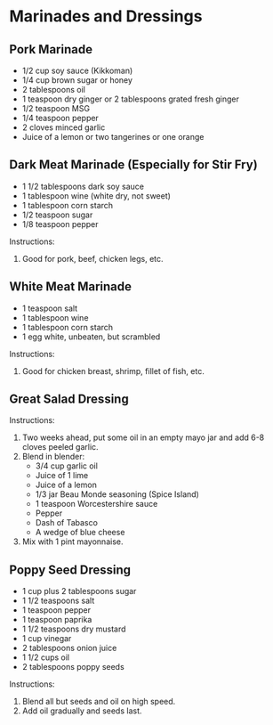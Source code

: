 # Marinades and Dressings

## Pork Marinade

- 1/2 cup soy sauce (Kikkoman)
- 1/4 cup brown sugar or honey
- 2 tablespoons oil
- 1 teaspoon dry ginger or 2 tablespoons grated fresh ginger
- 1/2 teaspoon MSG
- 1/4 teaspoon pepper
- 2 cloves minced garlic
- Juice of a lemon or two tangerines or one orange

## Dark Meat Marinade (Especially for Stir Fry)

- 1 1/2 tablespoons dark soy sauce
- 1 tablespoon wine (white dry, not sweet)
- 1 tablespoon corn starch
- 1/2 teaspoon sugar
- 1/8 teaspoon pepper

Instructions:
1. Good for pork, beef, chicken legs, etc.

## White Meat Marinade

- 1 teaspoon salt
- 1 tablespoon wine
- 1 tablespoon corn starch
- 1 egg white, unbeaten, but scrambled

Instructions:
1. Good for chicken breast, shrimp, fillet of fish, etc.

## Great Salad Dressing

Instructions:
1. Two weeks ahead, put some oil in an empty mayo jar and add 6-8 cloves peeled garlic.
2. Blend in blender:
   - 3/4 cup garlic oil
   - Juice of 1 lime
   - Juice of a lemon
   - 1/3 jar Beau Monde seasoning (Spice Island)
   - 1 teaspoon Worcestershire sauce
   - Pepper
   - Dash of Tabasco
   - A wedge of blue cheese
3. Mix with 1 pint mayonnaise.

## Poppy Seed Dressing

- 1 cup plus 2 tablespoons sugar
- 1 1/2 teaspoons salt
- 1 teaspoon pepper
- 1 teaspoon paprika
- 1 1/2 teaspoons dry mustard
- 1 cup vinegar
- 2 tablespoons onion juice
- 1 1/2 cups oil
- 2 tablespoons poppy seeds

Instructions:
1. Blend all but seeds and oil on high speed.
2. Add oil gradually and seeds last.